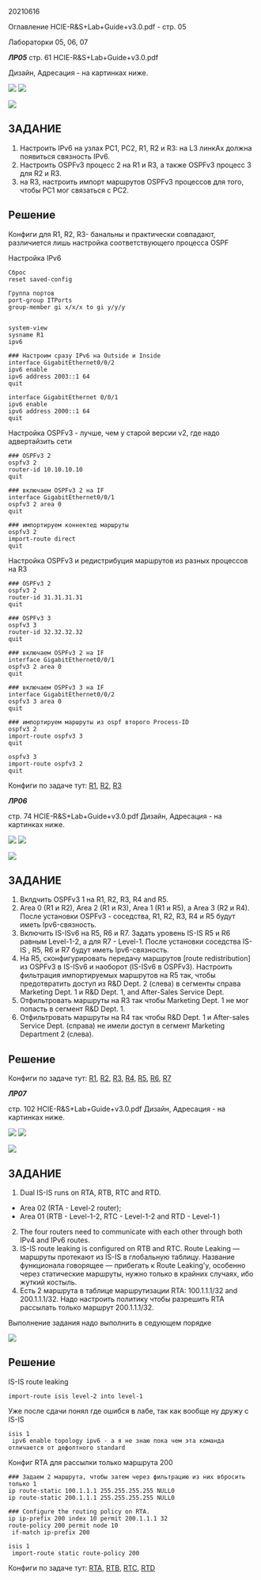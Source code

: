20210616

Оглавление HCIE-R&S+Lab+Guide+v3.0.pdf - стр. 05

Лабораторки 05, 06, 07

___ЛР05___
стр. 61 HCIE-R&S+Lab+Guide+v3.0.pdf

Дизайн, Адресация - на картинках ниже.

![](pictures/01.jpg)
![](pictures/02.jpg)

![](pictures/03.jpg)

## ЗАДАНИЕ ##
1. Настроить IPv6 на узлах PC1, PC2, R1, R2 и R3: на L3 линкАх должна появиться связность IPv6. 
2. Настроить OSPFv3 процесс 2 на R1 и R3, а также OSPFv3 процесс 3 для R2 и R3. 
3. на R3, настроить импорт маршрутов OSPFv3 процессов для того, чтобы PC1 мог связаться с PC2. 

## Решение ##

Конфиги для R1, R2, R3- банальны и практически совпадают, различиется лишь настройка соответствующего процесса OSPF

Настройка IPv6

```
Сброс
reset saved-config

Группа портов
port-group ITPorts
group-member gi x/x/x to gi y/y/y


system-view 
sysname R1
ipv6
 
### Настроим сразу IPv6 на Outside и Inside
interface GigabitEthernet0/0/2
ipv6 enable
ipv6 address 2003::1 64
quit

interface GigabitEthernet 0/0/1
ipv6 enable
ipv6 address 2000::1 64 
quit
```

Настройка OSPFv3 - лучше, чем у старой версии v2, где надо адвертайзить сети

```
### OSPFv3 2
ospfv3 2
router-id 10.10.10.10
quit

### включаем OSPFv3 2 на IF
interface GigabitEthernet0/0/1
ospfv3 2 area 0
quit

### импортируем коннектед маршруты
ospfv3 2
import-route direct
quit
```

Настройка OSPFv3 и редистрибуция маршрутов из разных процессов на R3
```
### OSPFv3 2
ospfv3 2
router-id 31.31.31.31
quit

### OSPFv3 3
ospfv3 3
router-id 32.32.32.32
quit

### включаем OSPFv3 2 на IF
interface GigabitEthernet0/0/1
ospfv3 2 area 0
quit

### включаем OSPFv3 3 на IF
interface GigabitEthernet0/0/2
ospfv3 3 area 0
quit

### импортируем маршруты из ospf второго Process-ID
ospfv3 2
import-route ospfv3 3
quit

ospfv3 3
import-route ospfv3 2
quit
```
Конфиги по задаче тут: [R1](config/L5/R1.txt), [R2](config/L5/R2.txt), [R3](config/L5/R3.txt)



___ЛР06___

стр. 74 HCIE-R&S+Lab+Guide+v3.0.pdf
Дизайн, Адресация - на картинках ниже.

![](pictures/04.jpg)
![](pictures/06.jpg)

![](pictures/05.jpg)


## ЗАДАНИЕ ##
1. Вклдчить OSPFv3 1 на R1, R2, R3, R4 and R5. 
2. Area 0 (R1 и R2), Area 2 (R1 и R3), Area 1 (R1 и R5), а  Area 3 (R2 и R4). После установки OSPFv3 - соседства,  R1, R2, R3, R4 и R5 будут иметь Ipv6-связность. 
3. Включить IS-ISv6 на R5, R6 и R7. Задать уровень IS-IS R5 и R6 равным Level-1-2, а для R7 - Level-1. После установки соседства IS-IS , R5, R6 и R7 будут иметь Ipv6-связность. 
4. На R5, сконфигурировать передачу маршрутов [route redistribution] из OSPFv3 в IS-ISv6 и наоборот (IS-ISv6 в  OSPFv3). Настроить фильтрация импортируемых маршрутов на R5 так, чтобы предотвратить доступ из R&D Dept. 2 (слева) в сегменты справа  Marketing Dept. 1 и R&D Dept. 1, and After-Sales Service Dept. 
5. Отфильтровать маршруты на R3 так чтобы Marketing Dept. 1 не мог попасть в сегмент R&D Dept. 1. 
6. Отфильтровать маршруты на R4 так чтобы R&D Dept. 1 и  After-sales Service Dept. (справа) не имели доступ в сегмент  Marketing Department 2 (слева).

## Решение ##

Конфиги по задаче тут: 
[R1](config/L6/R1.txt), [R2](config/L6/R2.txt), [R3](config/L6/R3.txt), [R4](config/L6/R4.txt), [R5](config/L6/R5.txt), [R6](config/L6/R6.txt), [R7](config/L6/R7.txt)


___ЛР07___

стр. 102 HCIE-R&S+Lab+Guide+v3.0.pdf
Дизайн, Адресация - на картинках ниже.

![](pictures/07.jpg)
![](pictures/08.jpg)

![](pictures/09.jpg)

## ЗАДАНИЕ ##
1. Dual IS-IS runs on RTA, RTB, RTC and RTD. 
- Area 02 (RTA - Level-2 router);
- Area 01 (RTB - Level-1-2, RTC - Level-1-2 and RTD - Level-1 )
2. The four routers need to communicate with each other through both IPv4 and IPv6 routes. 
3. IS-IS route leaking is configured on RTB and RTC. Route Leaking — маршруты протекают из IS-IS в глобальную таблицу. Название функционала говорящее — прибегать к Route Leaking'у, особенно через статические маршруты, нужно только в крайних случаях, ибо жуткий костыль.
4. Есть 2 маршрута в таблице маршрутизации RTA: 100.1.1.1/32 and 200.1.1.1/32. Надо настроить политику чтобы разрешить RTA рассылать только маршрут 200.1.1.1/32.

Выполнение задания надо выполнить в седующем порядке

![](pictures/10.jpg)

## Решение ##

IS-IS route leaking 
```
import-route isis level-2 into level-1
```

Уже после сдачи понял где ошибся в лабе, так как вообще ну дружу с IS-IS
```
isis 1
 ipv6 enable topology ipv6 - а я не знаю пока чем эта команда отличается от дефолтного standard
```
Конфиг RTA для рассылки только маршрута 200
```
### Задаем 2 маршрута, чтобы затем через фильтрацию из них вбросить только 1 
ip route-static 100.1.1.1 255.255.255.255 NULL0 
ip route-static 200.1.1.1 255.255.255.255 NULL0 

### Configure the routing policy on RTA.
ip ip-prefix 200 index 10 permit 200.1.1.1 32 
route-policy 200 permit node 10 
 if-match ip-prefix 200 

isis 1 
 import-route static route-policy 200 
```

Конфиги по задаче тут: [RTA](config/L7/RTA.txt), [RTB](config/L7/RTB.txt), [RTC](config/L7/RTC.txt), [RTD](config/L7/RTD.txt)

